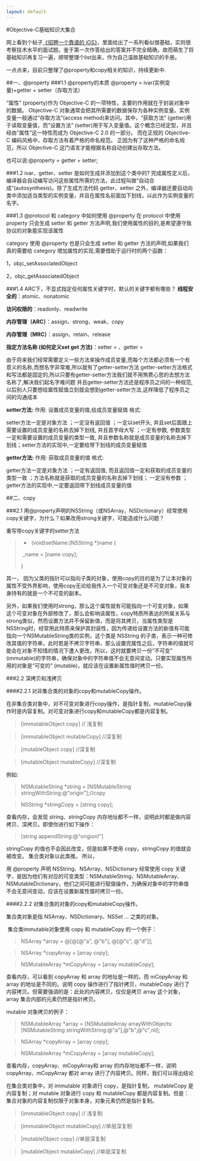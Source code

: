 ```yaml
---
layout: default
---
```


#Objective-C基础知识大集合

网上看到个帖子[《招聘一个靠谱的 iOS》](http://blog.sunnyxx.com/2015/07/04/ios-interview/)，里面给出了一系列看似很基础，实则很考察技术水平的面试题。鉴于第一次作答给出的答案并不完全精确，故而萌生了将基础知识再复习一遍，顺带整理个list出来，作为自己温故基础知识的手册。

一点点来，目前只整理了@property和copy相关的知识，持续更新中.

##一、@property
###1.1 @property的本质
@property = ivar(实例变量)+getter + setter（存取方法）

“属性” (property)作为 Objective-C 的一项特性，主要的作用就在于封装对象中的数据。 Objective-C 对象通常会把其所需要的数据保存为各种实例变量。实例变量一般通过“存取方法”(access method)来访问。其中，“获取方法” (getter)用于读取变量值，而“设置方法” (setter)用于写入变量值。这个概念已经定型，并且经由“属性”这一特性而成为 Objective-C 2.0 的一部分。 而在正规的 Objective-C 编码风格中，存取方法有着严格的命名规范。 正因为有了这种严格的命名规范，所以 Objective-C 这门语言才能根据名称自动创建出存取方法。

也可以说:@property = getter + setter;

###1.2 ivar、getter、setter 是如何生成并添加到这个类中的?
完成属性定义后，编译器会自动编写访问这些属性所需的方法，此过程叫做“自动合成”(autosynthesis)。除了生成方法代码 getter、setter 之外，编译器还要自动向类中添加适当类型的实例变量，并且在属性名前面加下划线，以此作为实例变量的名字。

###1.3 @protocol 和 category 中如何使用 @property
在 protocol 中使用 property 只会生成 setter 和 getter 方法声明,我们使用属性的目的,是希望遵守我协议的对象能实现该属性

category 使用 @property 也是只会生成 setter 和 getter 方法的声明,如果我们真的需要给 category 增加属性的实现,需要借助于运行时的两个函数：

1，objc_setAssociatedObject

2，objc_getAssociatedObject

###1.4 ARC下，不显式指定任何属性关键字时，默认的关键字都有哪些？
 **线程安全的**：atomic、nonatomic
 
 **访问权限的**：readonly、readwrite
 
 **内存管理（ARC）**：assign、strong、weak、copy
 
 **内存管理（MRC）**：assign、retain、release
 
 **指定方法名称 (如何定义set get 方法)**：setter = 、getter =
 
 
 由于将来我们经常需要定义一些方法来操作成员变量,而每个方法都必须有一个有意义的名称,而想名字非常难,所以就有了getter-setter方法 getter-setter方法格式和写法都是固定的,所以只要有getter-setter方法我们就不用煞费心思的去想方法名称了,解决我们起名字难问题 并且getter-setter方法还是程序员之间的一种规范,以后别人只要想给属性赋值立刻就会想到getter-setter方法,这样降低了程序员之间的沟通成本

 **setter方法:** 作用: 设置成员变量的值,给成员变量赋值 格式:
 
 setter方法一定是对象方法 ；一定没有返回值 ；一定以set开头, 并且set后面跟上需要设置的成员变量的名称去掉下划线, 并且首字母大写 ；一定有参数, 参数类型一定和需要设置的成员变量的类型一致, 并且参数名称就是成员变量的名称去掉下划线；setter方法的实现中,一定要给带下划线的成员变量赋值 
 
 **getter方法:** 作用: 获取成员变量的值 格式:
 
 getter方法一定是对象方法 ；一定有返回值, 而且返回值一定和获取的成员变量的类型一致 ；方法名称就是获取的成员变量的名称去掉下划线； 一定没有参数 ；getter方法的实现中,一定要返回带下划线成员变量的值
 
##二、copy

###2.1 用@property声明的NSString（或NSArray，NSDictionary）经常使用copy关键字，为什么？如果改用strong关键字，可能造成什么问题？

重写带copy关键字的setter方法

>-  (void)setName:(NSString *)name {
>
>  _name = [name copy];
>
>}

其一， 因为父类的指针可以指向子类的对象，使用copy的目的是为了让本对象的属性不受外界影响，使用copy无论给我传入一个可变对象还是不可变对象，我本身持有的就是一个不可变的副本。

另外，如果我们使用时strong，那么这个属性就有可能指向一个可变对象，如果这个可变对象在外部修改了，那么会影响该属性，copy特质所表达的所属关系与strong类似，然而设置方法并不保留新值，而是将其拷贝，当属性类型是NSString时，经常用此特质来保护其封装性，因为传递给设置方法的新值有可能指向一个NSMutableString类的实例，这个类是 NSString 的子类，表示一种可修改其值的字符串，此时若是不拷贝字符串，那么设置完属性之后，字符串的值就可能会在对象不知情的情况下遭人更改。所以，这时就要拷贝一份“不可变” (immutable)的字符串，确保对象中的字符串值不会无意间变动。只要实现属性所用的对象是“可变的” (mutable)，就应该在设置新属性值时拷贝一份。

###2.2 深拷贝和浅拷贝

####2.2.1 对非集合类的对象的copy和mutableCopy操作。

在非集合类对象中，对不可变对象进行copy操作，是指针复制，mutableCopy操作时是内容复制。对可变对象进行copy和mutableCopy都是内容复制。

>[immutableObject copy] // 浅复制

>[immutableObject mutableCopy] //深复制

>[mutableObject copy] //深复制

>[mutableObject mutableCopy] //深复制

例如:

>NSMutableString *string = [NSMutableString stringWithString:@"origin"];//copy

>NSString *stringCopy = [string copy];

查看内存，会发现 string、stringCopy 内存地址都不一样，说明此时都是做内容拷贝、深拷贝。即使你进行如下操作：

>[string appendString:@"origion!"]

stringCopy 的值也不会因此改变，但是如果不使用 copy，stringCopy 的值就会被改变。 集合类对象以此类推。 所以，

用 @property 声明 NSString、NSArray、NSDictionary 经常使用 copy 关键字，是因为他们有对应的可变类型：NSMutableString、NSMutableArray、NSMutableDictionary，他们之间可能进行赋值操作，为确保对象中的字符串值不会无意间变动，应该在设置新属性值时拷贝一份。

####2.2.2 对集合类的对象的copy和mutableCopy操作。

集合类对象是指 NSArray、NSDictionary、NSSet ... 之类的对象。

 集合类immutable对象使用 copy 和 mutableCopy 的一个例子：

>NSArray *array = @[@[@"a", @"b"], @[@"c", @"d"]];

>NSArray *copyArray = [array copy];

>NSMutableArray *mCopyArray = [array mutableCopy];

查看内存，可以看到 copyArray 和 array 的地址是一样的，而 mCopyArray 和 array 的地址是不同的。说明 copy 操作进行了指针拷贝，mutableCopy 进行了内容拷贝。但需要强调的是：此处的内容拷贝，仅仅是拷贝 array 这个对象，array 集合内部的元素仍然是指针拷贝。

mutable 对象拷贝的例子：

>NSMutableArray *array = [NSMutableArray arrayWithObjects:[NSMutableString stringWithString:@"a"],@"b",@"c",nil];

>NSArray *copyArray = [array copy];

>NSMutableArray *mCopyArray = [array mutableCopy];

查看内存，copyArray、mCopyArray和 array 的内存地址都不一样，说明 copyArray、mCopyArray 都对 array 进行了内容拷贝。同样，我们可以得出结论

在集合类对象中，对 immutable 对象进行 copy，是指针复制， mutableCopy 是内容复制；对 mutable 对象进行 copy 和 mutableCopy 都是内容复制。但是：集合对象的内容复制仅限于对象本身，对象元素仍然是指针复制。 

>[immutableObject copy] // 浅复制

>[immutableObject mutableCopy] //单层深复制

>[mutableObject copy] //单层深复制

>[mutableObject mutableCopy] //单层深复制
